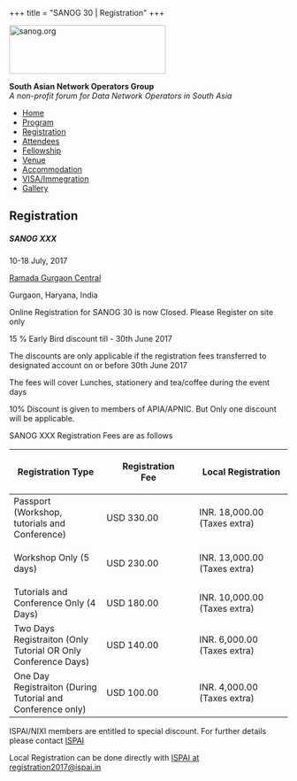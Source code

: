 +++
title = "SANOG 30 | Registration"
+++

[<img src="../images/logo.jpg" width="283" height="88" alt="sanog.org" />](../index.html)

**South Asian Network Operators Group**  
*A non-profit forum for Data Network Operators in South Asia*

-   [Home](index.html)
-   [Program](program.html)
-   [Registration](reg.html)
-   [Attendees](attendee.html)
-   [Fellowship](fellowship.html)
-   [Venue](venue.html)
-   [Accommodation](accomo.html)
-   [VISA/Immegration](visa.html)
-   [Gallery](gallery.html)

Registration
------------

##### SANOG XXX

10-18 July, 2017

[Ramada Gurgaon Central](http://www.ramadagurgaoncentral.com/)

Gurgaon, Haryana, India

  
  
  
  

Online Registration for SANOG 30 is now Closed. Please Register on site
only

  

15 % Early Bird discount till - 30th June 2017

  

The discounts are only applicable if the registration fees transferred
to designated account on or before 30th June 2017

  

The fees will cover Lunches, stationery and tea/coffee during the event
days

  

10% Discount is given to members of APIA/APNIC. But Only one discount
will be applicable.

  
  

SANOG XXX Registration Fees are as follows

  

<table class="table" width="570" data-cellspacing="2" data-cellpadding="2" data-border="1">
<colgroup>
<col style="width: 33%" />
<col style="width: 33%" />
<col style="width: 33%" />
</colgroup>
<thead>
<tr class="header">
<th>Registration Type<br />
</th>
<th><p>Registration<br />
Fee</p></th>
<th>Local Registration</th>
</tr>
</thead>
<tbody>
<tr class="odd">
<td>Passport (Workshop, tutorials and Conference)<br />
</td>
<td>USD 330.00<br />
</td>
<td>INR. 18,000.00 (Taxes extra)</td>
</tr>
<tr class="even">
<td>Workshop Only (5 days)<br />
</td>
<td>USD 230.00<br />
</td>
<td><p>INR. 13,000.00 (Taxes extra)<br />
</p></td>
</tr>
<tr class="odd">
<td>Tutorials and Conference Only (4 Days)<br />
</td>
<td>USD 180.00<br />
</td>
<td>INR. 10,000.00 (Taxes extra)</td>
</tr>
<tr class="even">
<td>Two Days Registraiton (Only Tutorial OR Only Conference Days)<br />
</td>
<td>USD 140.00<br />
</td>
<td>INR. 6,000.00 (Taxes extra)</td>
</tr>
<tr class="odd">
<td>One Day Registraiton (During Tutorial and Conference only)<br />
</td>
<td>USD 100.00<br />
</td>
<td>INR. 4,000.00 (Taxes extra)</td>
</tr>
</tbody>
</table>

  

ISPAI/NIXI members are entitled to special discount. For further details
please contact [ISPAI](mailto:registration2017@ispai.in)

  

Local Registration can be done directly with [ISPAI at
registration2017@ispai.in](mailto:registration2017@ispai.in)

 
